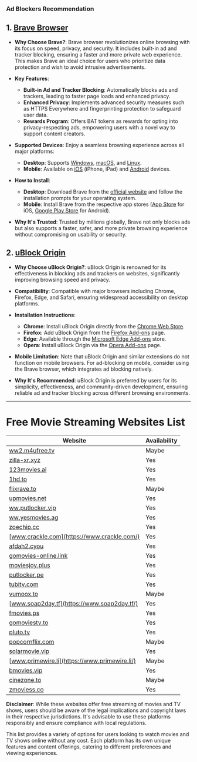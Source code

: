 ### Ad Blockers Recommendation

## 1. [Brave Browser](https://brave.com/)

- **Why Choose Brave?**: Brave browser revolutionizes online browsing with its focus on speed, privacy, and security. It includes built-in ad and tracker blocking, ensuring a faster and more private web experience. This makes Brave an ideal choice for users who prioritize data protection and wish to avoid intrusive advertisements.

- **Key Features**:

  - **Built-in Ad and Tracker Blocking**: Automatically blocks ads and trackers, leading to faster page loads and enhanced privacy.
  - **Enhanced Privacy**: Implements advanced security measures such as HTTPS Everywhere and fingerprinting protection to safeguard user data.
  - **Rewards Program**: Offers BAT tokens as rewards for opting into privacy-respecting ads, empowering users with a novel way to support content creators.

- **Supported Devices**: Enjoy a seamless browsing experience across all major platforms:

  - **Desktop**: Supports [Windows](https://brave.com/download/), [macOS](https://brave.com/download/), and [Linux](https://brave.com/download/).
  - **Mobile**: Available on [iOS](https://apps.apple.com/us/app/brave-browser/id1052879175) (iPhone, iPad) and [Android](https://play.google.com/store/apps/details?id=com.brave.browser) devices.

- **How to Install**:

  - **Desktop**: Download Brave from the [official website](https://brave.com/download/) and follow the installation prompts for your operating system.
  - **Mobile**: Install Brave from the respective app stores ([App Store](https://apps.apple.com/us/app/brave-browser/id1052879175) for iOS, [Google Play Store](https://play.google.com/store/apps/details?id=com.brave.browser) for Android).

- **Why It's Trusted**: Trusted by millions globally, Brave not only blocks ads but also supports a faster, safer, and more private browsing experience without compromising on usability or security.

## 2. [uBlock Origin](https://ublockorigin.com/)

- **Why Choose uBlock Origin?**: uBlock Origin is renowned for its effectiveness in blocking ads and trackers on websites, significantly improving browsing speed and privacy.

- **Compatibility**: Compatible with major browsers including Chrome, Firefox, Edge, and Safari, ensuring widespread accessibility on desktop platforms.

- **Installation Instructions**:

  - **Chrome**: Install uBlock Origin directly from the [Chrome Web Store](https://chrome.google.com/webstore/detail/ublock-origin/cjpalhdlnbpafiamejdnhcphjbkeiagm).
  - **Firefox**: Add uBlock Origin from the [Firefox Add-ons](https://addons.mozilla.org/en-US/firefox/addon/ublock-origin/) page.
  - **Edge**: Available through the [Microsoft Edge Add-ons](https://microsoftedge.microsoft.com/addons/detail/ublock-origin/odfafepnkmbhccpbejgmiehpchacaeak) store.
  - **Opera**: Install uBlock Origin via the [Opera Add-ons](https://addons.opera.com/en/extensions/details/ublock/) page.

- **Mobile Limitation**: Note that uBlock Origin and similar extensions do not function on mobile browsers. For ad-blocking on mobile, consider using the Brave browser, which integrates ad blocking natively.

- **Why It's Recommended**: uBlock Origin is preferred by users for its simplicity, effectiveness, and community-driven development, ensuring reliable ad and tracker blocking across different browsing environments.

---

# Free Movie Streaming Websites List

| Website                                               | Availability |
| ----------------------------------------------------- | ------------ |
| [ww2.m4ufree.tv](https://ww2.m4ufree.tv/)             | Maybe        |
| [zilla-xr.xyz](https://zilla-xr.xyz/)                 | Yes          |
| [123movies.ai](https://123movies.ai/)                 | Yes          |
| [1hd.to](https://1hd.to/)                             | Yes          |
| [flixrave.to](https://flixrave.to/)                   | Maybe        |
| [upmovies.net](https://upmovies.net/)                 | Yes          |
| [ww.putlocker.vip](https://ww.putlocker.vip/)         | Yes          |
| [ww.yesmovies.ag](https://ww.yesmovies.ag/)           | Yes          |
| [zoechip.cc](https://zoechip.cc/)                     | Yes          |
| [www.crackle.com](https://www.crackle.com/)           | Yes          |
| [afdah2.cyou](https://afdah2.cyou/)                   | Yes          |
| [gomovies-online.link](https://gomovies-online.link/) | Yes          |
| [moviesjoy.plus](https://moviesjoy.plus/)             | Yes          |
| [putlocker.pe](https://putlocker.pe/)                 | Yes          |
| [tubitv.com](https://tubitv.com/)                     | Yes          |
| [vumoox.to](https://vumoox.to/)                       | Maybe        |
| [www.soap2day.tf](https://www.soap2day.tf/)           | Yes          |
| [fmovies.ps](https://fmovies.ps/)                     | Yes          |
| [gomoviestv.to](https://gomoviestv.to/)               | Yes          |
| [pluto.tv](https://pluto.tv/)                         | Yes          |
| [popcornflix.com](https://popcornflix.com)            | Maybe        |
| [solarmovie.vip](https://solarmovie.vip/)             | Yes          |
| [www.primewire.li](https://www.primewire.li/)         | Maybe        |
| [bmovies.vip](https://bmovies.vip/)                   | Yes          |
| [cinezone.to](https://cinezone.to/)                   | Maybe        |
| [zmoviess.co](https://zmoviess.co/)                   | Yes          |

**Disclaimer**: While these websites offer free streaming of movies and TV shows, users should be aware of the legal implications and copyright laws in their respective jurisdictions. It's advisable to use these platforms responsibly and ensure compliance with local regulations.

This list provides a variety of options for users looking to watch movies and TV shows online without any cost. Each platform has its own unique features and content offerings, catering to different preferences and viewing experiences.

